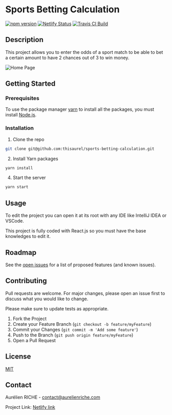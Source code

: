 # Sports Betting Calculation

[![npm version](https://badge.fury.io/js/survey-monkey-streams.svg)](//npmjs.com/package/survey-monkey-streams)
[![Netlify Status](https://api.netlify.com/api/v1/badges/4970aa0e-3062-44ed-a7d9-7c7241f7865f/deploy-status)](https://app.netlify.com/sites/sports-betting-calculation/deploys)
[![Travis CI Build](https://travis-ci.com/thisaurel/sports-betting-calculation.svg?branch=master)](https://travis-ci.com/thisaurel/sports-betting-calculation.svg?branch=master)

## Description

This project allows you to enter the odds of a sport match to be able to bet a certain amount to have 2 chances out of 3 to win money.

![Home Page](https://imgur.com/jNvdHev.png)

## Getting Started

### Prerequisites

To use the package manager [yarn](https://classic.yarnpkg.com/fr/docs/install) to install all the packages, you must install [Node.js](https://nodejs.org/en/download/).

### Installation

1. Clone the repo
```sh
git clone git@github.com:thisaurel/sports-betting-calculation.git
```

2. Install Yarn packages
```sh
yarn install
```

4. Start the server

```bash
yarn start
```

## Usage

To edit the project you can open it at its root with any IDE like IntelliJ IDEA or VSCode.

This project is fully coded with React.js so you must have the base knowledges to edit it.

## Roadmap

See the [open issues](https://github.com/thisaurel/sports-betting-calculation/issues) for a list of proposed features (and known issues).

## Contributing

Pull requests are welcome. For major changes, please open an issue first to discuss what you would like to change.

Please make sure to update tests as appropriate.

1. Fork the Project
2. Create your Feature Branch (`git checkout -b feature/myFeature`)
3. Commit your Changes (`git commit -m 'Add some feature'`)
4. Push to the Branch (`git push origin feature/myFeature`)
5. Open a Pull Request

## License
[MIT](https://choosealicense.com/licenses/mit/)

## Contact

Aurélien RICHE - contact@aurelienriche.com

Project Link: [Netlify link](https://sports-betting-calculation.netlify.app/)
